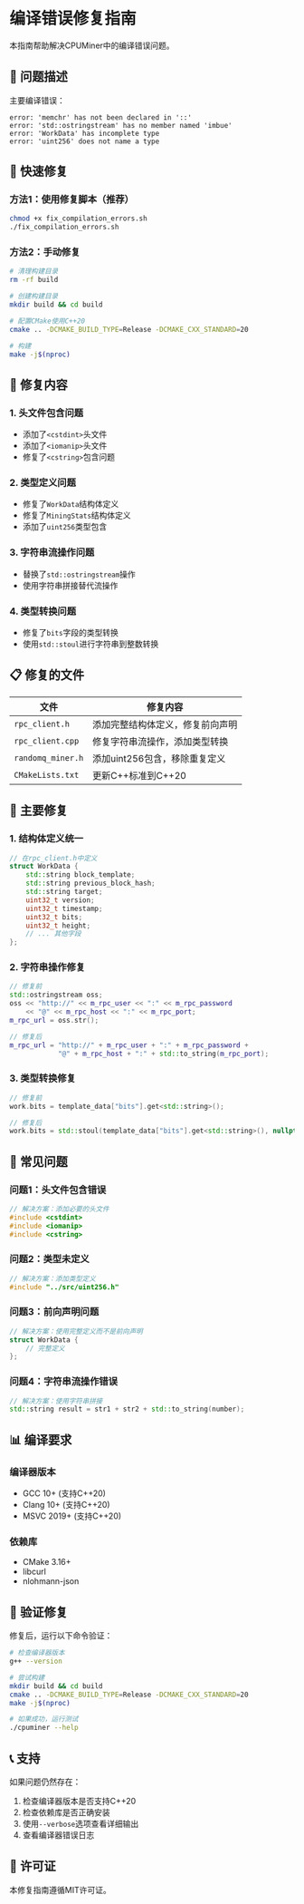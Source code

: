 # 编译错误修复指南

本指南帮助解决CPUMiner中的编译错误问题。

## 🚨 问题描述

主要编译错误：
```
error: 'memchr' has not been declared in '::'
error: 'std::ostringstream' has no member named 'imbue'
error: 'WorkData' has incomplete type
error: 'uint256' does not name a type
```

## 🚀 快速修复

### 方法1：使用修复脚本（推荐）
```bash
chmod +x fix_compilation_errors.sh
./fix_compilation_errors.sh
```

### 方法2：手动修复
```bash
# 清理构建目录
rm -rf build

# 创建构建目录
mkdir build && cd build

# 配置CMake使用C++20
cmake .. -DCMAKE_BUILD_TYPE=Release -DCMAKE_CXX_STANDARD=20

# 构建
make -j$(nproc)
```

## 🔧 修复内容

### 1. 头文件包含问题
- 添加了`<cstdint>`头文件
- 添加了`<iomanip>`头文件
- 修复了`<cstring>`包含问题

### 2. 类型定义问题
- 修复了`WorkData`结构体定义
- 修复了`MiningStats`结构体定义
- 添加了`uint256`类型包含

### 3. 字符串流操作问题
- 替换了`std::ostringstream`操作
- 使用字符串拼接替代流操作

### 4. 类型转换问题
- 修复了`bits`字段的类型转换
- 使用`std::stoul`进行字符串到整数转换

## 📋 修复的文件

| 文件 | 修复内容 |
|------|----------|
| `rpc_client.h` | 添加完整结构体定义，修复前向声明 |
| `rpc_client.cpp` | 修复字符串流操作，添加类型转换 |
| `randomq_miner.h` | 添加uint256包含，移除重复定义 |
| `CMakeLists.txt` | 更新C++标准到C++20 |

## 🎯 主要修复

### 1. 结构体定义统一
```cpp
// 在rpc_client.h中定义
struct WorkData {
    std::string block_template;
    std::string previous_block_hash;
    std::string target;
    uint32_t version;
    uint32_t timestamp;
    uint32_t bits;
    uint32_t height;
    // ... 其他字段
};
```

### 2. 字符串操作修复
```cpp
// 修复前
std::ostringstream oss;
oss << "http://" << m_rpc_user << ":" << m_rpc_password
    << "@" << m_rpc_host << ":" << m_rpc_port;
m_rpc_url = oss.str();

// 修复后
m_rpc_url = "http://" + m_rpc_user + ":" + m_rpc_password + 
            "@" + m_rpc_host + ":" + std::to_string(m_rpc_port);
```

### 3. 类型转换修复
```cpp
// 修复前
work.bits = template_data["bits"].get<std::string>();

// 修复后
work.bits = std::stoul(template_data["bits"].get<std::string>(), nullptr, 16);
```

## 🐛 常见问题

### 问题1：头文件包含错误
```cpp
// 解决方案：添加必要的头文件
#include <cstdint>
#include <iomanip>
#include <cstring>
```

### 问题2：类型未定义
```cpp
// 解决方案：添加类型定义
#include "../src/uint256.h"
```

### 问题3：前向声明问题
```cpp
// 解决方案：使用完整定义而不是前向声明
struct WorkData {
    // 完整定义
};
```

### 问题4：字符串流操作错误
```cpp
// 解决方案：使用字符串拼接
std::string result = str1 + str2 + std::to_string(number);
```

## 📊 编译要求

### 编译器版本
- GCC 10+ (支持C++20)
- Clang 10+ (支持C++20)
- MSVC 2019+ (支持C++20)

### 依赖库
- CMake 3.16+
- libcurl
- nlohmann-json

## 🎯 验证修复

修复后，运行以下命令验证：

```bash
# 检查编译器版本
g++ --version

# 尝试构建
mkdir build && cd build
cmake .. -DCMAKE_BUILD_TYPE=Release -DCMAKE_CXX_STANDARD=20
make -j$(nproc)

# 如果成功，运行测试
./cpuminer --help
```

## 📞 支持

如果问题仍然存在：

1. 检查编译器版本是否支持C++20
2. 检查依赖库是否正确安装
3. 使用`--verbose`选项查看详细输出
4. 查看编译器错误日志

## 📄 许可证

本修复指南遵循MIT许可证。
